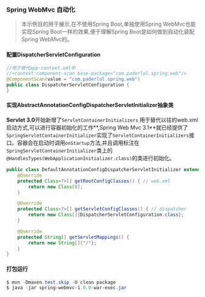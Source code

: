 ### Spring WebMvc 自动化

> 本示例目的用于展示,在不使用Spring Boot,单独使用Spring WebMvc也能实现Spring Boot一样的效果,便于理解Spring Boot是如何做到自动化装配Spring WebMvc的。



#### 配置DispatcherServletConfiguration

```java
//用于替代app-context.xml中
//<context:component-scan base-package="com.paderlol.spring.web"/>
@ComponentScan(value = "com.paderlol.spring.web")
public class DispatcherServletConfiguration {
}
```



#### 实现AbstractAnnotationConfigDispatcherServletInitializer抽象类

**Servlet 3.0**开始新增了`ServletContainerInitializers` 用于替代以往的web.xml启动方式,可以进行容器初始化的工作**,Spring Web Mvc 3.1**就已经提供了`SpringServletContainerInitializer`实现了`ServletContainerInitializers`接口。容器会在启动时调用`onStartup`方法,并且调用标注在`SpringServletContainerInitializer`类上的`@HandlesTypes(WebApplicationInitializer.class)`的类进行初始化。



```java
public class DefaultAnnotationConfigDispatcherServletInitializer extends AbstractAnnotationConfigDispatcherServletInitializer {
    @Override
    protected Class<?>[] getRootConfigClasses() { // web.xml
        return new Class[0];
    }

    @Override
    protected Class<?>[] getServletConfigClasses() { // dispatcher
        return new Class[]{DispatcherServletConfiguration.class};
    }

    @Override
    protected String[] getServletMappings() {
        return new String[]{"/"};
    }
}
```





#### 打包运行

```powershell
$ mvn -Dmaven.test.skip -U clean package 
$ java -jar spring-webmvc-1.0.0-war-exec.jar  
```